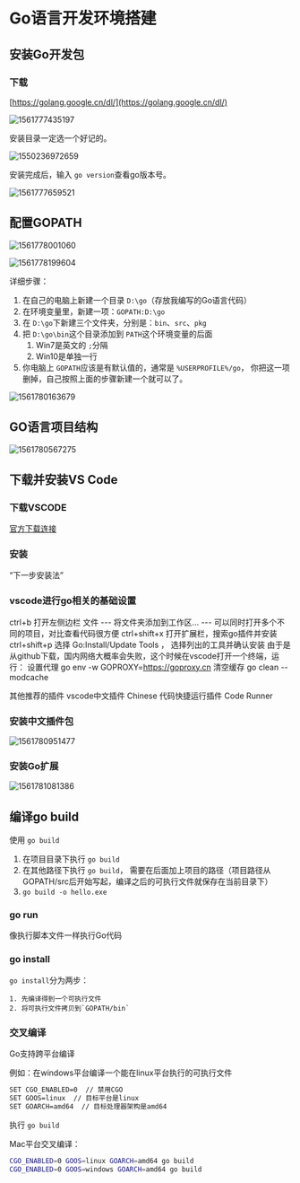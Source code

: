 # Go语言开发环境搭建

## 安装Go开发包

### 下载

[https://golang.google.cn/dl/](https://golang.google.cn/dl/)

![1561777435197](assets\1561777435197.png)

安装目录一定选一个好记的。

![1550236972659](https://www.liwenzhou.com/images/Go/install_go_dev/1550236972659.png)

安装完成后，输入 `go version`查看go版本号。

![1561777659521](assets\1561777659521.png)

## 配置GOPATH

![1561778001060](assets\1561778001060.png)

![1561778199604](assets\1561778199604.png)

详细步骤：

1. 在自己的电脑上新建一个目录 `D:\go`（存放我编写的Go语言代码）
2. 在环境变量里，新建一项：`GOPATH:D:\go`
3. 在 `D:\go`下新建三个文件夹，分别是：`bin`、`src`、`pkg`
4. 把 `D:\go\bin`这个目录添加到 `PATH`这个环境变量的后面
   1. Win7是英文的 `;`分隔
   2. Win10是单独一行
5. 你电脑上 `GOPATH`应该是有默认值的，通常是 `%USERPROFILE%/go`， 你把这一项删掉，自己按照上面的步骤新建一个就可以了。

![1561780163679](assets\1561780163679.png)

## GO语言项目结构

![1561780567275](assets\1561780567275.png)




## 下载并安装VS Code

### 下载VSCODE

[官方下载连接](https://code.visualstudio.com/Download)

### 安装

“下一步安装法”

### vscode进行go相关的基础设置

ctrl+b 打开左侧边栏
文件 --- 将文件夹添加到工作区... --- 可以同时打开多个不同的项目，对比查看代码很方便
ctrl+shift+x   打开扩展栏，搜索go插件并安装
ctrl+shift+p   选择 Go:Install/Update Tools  ， 选择列出的工具并确认安装
由于是从github下载，国内网络大概率会失败，这个时候在vscode打开一个终端，运行：
设置代理 go env -w GOPROXY=https://goproxy.cn
清空缓存 go clean --modcache

其他推荐的插件
vscode中文插件   Chinese
代码快捷运行插件  Code Runner

### 安装中文插件包

![1561780951477](assets\1561780951477.png)

### 安装Go扩展

![1561781081386](assets\1561781081386.png)




## 编译go build

使用 `go build`

1. 在项目目录下执行 `go build`
2. 在其他路径下执行 `go build`， 需要在后面加上项目的路径（项目路径从GOPATH/src后开始写起，编译之后的可执行文件就保存在当前目录下）
3. `go build -o hello.exe`

### go run

像执行脚本文件一样执行Go代码

### go install

`go install`分为两步：

    1. 先编译得到一个可执行文件
 	2. 将可执行文件拷贝到`GOPATH/bin`

### 交叉编译

Go支持跨平台编译

例如：在windows平台编译一个能在linux平台执行的可执行文件

```bash
SET CGO_ENABLED=0  // 禁用CGO
SET GOOS=linux  // 目标平台是linux
SET GOARCH=amd64  // 目标处理器架构是amd64
```

执行 `go build`

Mac平台交叉编译：

```bash
CGO_ENABLED=0 GOOS=linux GOARCH=amd64 go build
CGO_ENABLED=0 GOOS=windows GOARCH=amd64 go build
```
